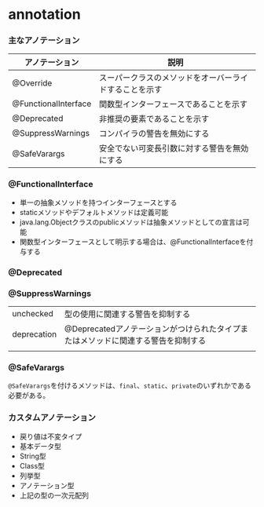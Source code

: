 # annotation


### 主なアノテーション

|アノテーション|説明|
|---|---|
|@Override|スーパークラスのメソッドをオーバーライドすることを示す|
|@FunctionalInterface|関数型インターフェースであることを示す|
|@Deprecated|非推奨の要素であることを示す|
|@SuppressWarnings|コンパイラの警告を無効にする|
|@SafeVarargs|安全でない可変長引数に対する警告を無効にする|


### @FunctionalInterface
- 単一の抽象メソッドを持つインターフェースとする
- staticメソッドやデフォルトメソッドは定義可能
- java.lang.Objectクラスのpublicメソッドは抽象メソッドとしての宣言は可能
- 関数型インターフェースとして明示する場合は、@FunctionalInterfaceを付与する

### @Deprecated

### @SuppressWarnings

|||
|---|---|
|unchecked|型の使用に関連する警告を抑制する|
|deprecation|@Deprecatedアノテーションがつけられたタイプまたはメソッドに関連する警告を抑制する|
|||

### @SafeVarargs
`@SafeVarargs`を付けるメソッドは、`final`、`static`、`private`のいずれかである必要がある。

### カスタムアノテーション
- 戻り値は不変タイプ
- 基本データ型
- String型
- Class型
- 列挙型
- アノテーション型
- 上記の型の一次元配列

